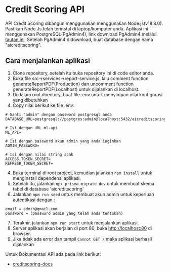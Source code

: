 # Credit Scoring API

API Credit Scoring dibangun menggunakan menggunakan Node.js(v18.8.0). Pastikan Node Js telah terinstal di laptop/komputer anda.
Aplikasi ini menggunakan PostgreSQL(PgAdmin4), link download PgAdmin4 melalui [tautan ini](https://sbp.enterprisedb.com/getfile.jsp?fileid=1258649).
Setelah PgAdmin4 didownload, buat database dengan nama "aicreditscoring".

## Cara menjalankan aplikasi
1. Clone repository, setelah itu buka repository ini di code editor anda.
2. Buka file src->services->report-service.js, lalu comment function generateReportPDF(Production) dan uncomment function generateReportPDF(Localhost) untuk dijalankan di localhost.
3. Di dalam root directory, buat file .env untuk menyimpan nilai konfigurasi yang dibutuhkan
4. Copy nilai berikut ke file .env:
```
# Ganti "admin" dengan password postgresql anda
DATABASE_URL=postgresql://postgres:admin@localhost:5432/aicreditscoring

# Isi dengan URL ml-api
ML_API=

# Isi dengan password akun admin yang anda inginkan
ADMIN_PASSWORD=

# Isi dengan nilai string acak
ACCESS_TOKEN_SECRET=
REFRESH_TOKEN_SECRET=
```
4. Buka terminal di root project, kemudian jalankan `npm install` untuk menginstall dependensi aplikasi.
5. Setelah itu, jalankan `npx prisma migrate dev` untuk membuat skema tabel di database 'aicreditscoring'
6. Jalankan `npm run seed` untuk membuat akun admin untuk keperluan autentikasi dengan :
```
email = admin@gmail.com
password = (password admin yang telah anda tentukan)
```
7. Terakhir, jalankan `npm run start` untuk menjalankan aplikasi.
8. Server aplikasi akan berjalan di port 80, buka [http://localhost:80](http://localhost:80) di browser.
9. Jika tidak ada error dan tampil `Cannot GET /` maka aplikasi berhasil dijalankan

Untuk Dokumentasi API ada pada link berikut:
- [creditscoring-docs](https://creditscoring-docs.vercel.app/)
